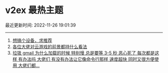 # v2ex 最热主题

最近更新时间: 2022-11-26 19:01:39

--- 
1. [想搞个设备，求推荐](https://www.v2ex.com/t/898042) 
2. [各位大佬对云游戏的前景都持什么看法](https://www.v2ex.com/t/898074) 
3. [垃圾 gmail 为什么加载的时候 特别慢 总是要等 3-5 秒 恶心死了 每次都是这样 有办法吗 大佬们 有没有办法让它像命令行那样 速度超快 同时又很方便使用 大佬们都...](https://www.v2ex.com/t/898092) 
